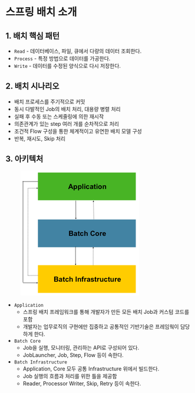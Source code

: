 # 스프링 배치 소개

## 1. 배치 핵심 패턴

* `Read` - 데이터베이스, 파일, 큐에서 다량의 데이터 조회한다.
* `Process` - 특정 방법으로 데이터를 가공한다.
* `Write` - 데이터를 수정된 양식으로 다시 저장한다.

## 2. 배치 시나리오

* 배치 프로세스를 주기적으로 커밋
* 동시 다발적인 Job의 배치 처리, 대용량 병렬 처리
* 실패 후 수동 또는 스케줄링에 의한 재시작
* 의존관계가 있는 step 여러 개를 순차적으로 처리
* 조건적 Flow 구성을 통한 체계적이고 유연한 배치 모델 구성
* 반복, 재시도, Skip 처리

## 3. 아키텍처&#x20;

<figure><img src="../../.gitbook/assets/image.png" alt=""><figcaption></figcaption></figure>

* `Application`
  * 스프링 배치 프레임워크를 통해 개발자가 만든 모든 배치 Job과 커스텀 코드를 포함
  * 개발자는 업무로직의 구현에만 집중하고 공통적인 기반기술은 프레임웍이 담당하게 한다.
* `Batch Core`
  * Job을 실행, 모니터링, 관리하는 API로 구성되어 있다.
  * JobLauncher, Job, Step, Flow 등이 속한다.&#x20;
* `Batch Infrastructure`
  * Application, Core 모두 공통 Infrastructure 위에서 빌드한다.
  * Job 실행의 흐름과 처리를 위한 틀을 제공함
  * Reader, Processor Writer, Skip, Retry 등이 속한다.
